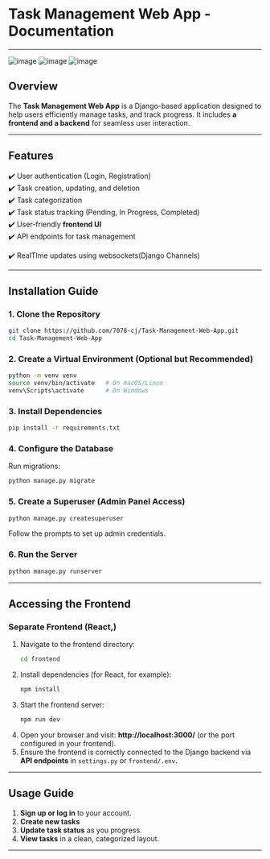 
# **Task Management Web App - Documentation**  


---
![image](https://github.com/user-attachments/assets/8c7fff0b-2ce4-4351-986e-682b28b04a67)
![image](https://github.com/user-attachments/assets/7779a7c9-0640-453f-9d9f-3c0498525ccc)
![image](https://github.com/user-attachments/assets/9d8cd3c5-81ac-4c5c-9537-9a6aee610038)




## **Overview**  
The **Task Management Web App** is a Django-based application designed to help users efficiently manage tasks, and track progress. It includes **a frontend and a backend** for seamless user interaction.  

---

## **Features**  
✔️ User authentication (Login, Registration)  
✔️ Task creation, updating, and deletion  
✔️ Task categorization  
✔️ Task status tracking (Pending, In Progress, Completed)  
✔️ User-friendly **frontend UI**  
✔️ API endpoints for task management

✔️ RealTIme updates using websockets(Django Channels)

---

## **Installation Guide**  
### **1. Clone the Repository**  
```sh
git clone https://github.com/7078-cj/Task-Management-Web-App.git
cd Task-Management-Web-App
```

### **2. Create a Virtual Environment (Optional but Recommended)**  
```sh
python -m venv venv
source venv/bin/activate   # On macOS/Linux
venv\Scripts\activate      # On Windows
```

### **3. Install Dependencies**  
```sh
pip install -r requirements.txt
```

### **4. Configure the Database**  
Run migrations:  
```sh
python manage.py migrate
```

### **5. Create a Superuser (Admin Panel Access)**  
```sh
python manage.py createsuperuser
```
Follow the prompts to set up admin credentials.

### **6. Run the Server**  
```sh
python manage.py runserver
```

---

## **Accessing the Frontend**  

### **Separate Frontend (React,)**
1. Navigate to the frontend directory:  
   ```sh
   cd frontend
   ```
2. Install dependencies (for React, for example):  
   ```sh
   npm install
   ```
3. Start the frontend server:  
   ```sh
   npm run dev
   ```
4. Open your browser and visit: **http://localhost:3000/** (or the port configured in your frontend).  
5. Ensure the frontend is correctly connected to the Django backend via **API endpoints** in `settings.py` or `frontend/.env`.  

---

## **Usage Guide**  
1. **Sign up or log in** to your account.  
2. **Create new tasks**
3. **Update task status** as you progress.  
4. **View tasks** in a clean, categorized layout.  
---



